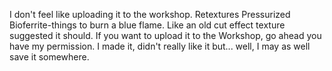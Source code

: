 I don't feel like uploading it to the workshop. Retextures Pressurized Bioferrite-things to burn a blue flame. Like an old cut effect texture suggested it should. If you want to upload it to the Workshop, go ahead you have my permission. I made it, didn't really like it but... well, I may as well save it somewhere.
